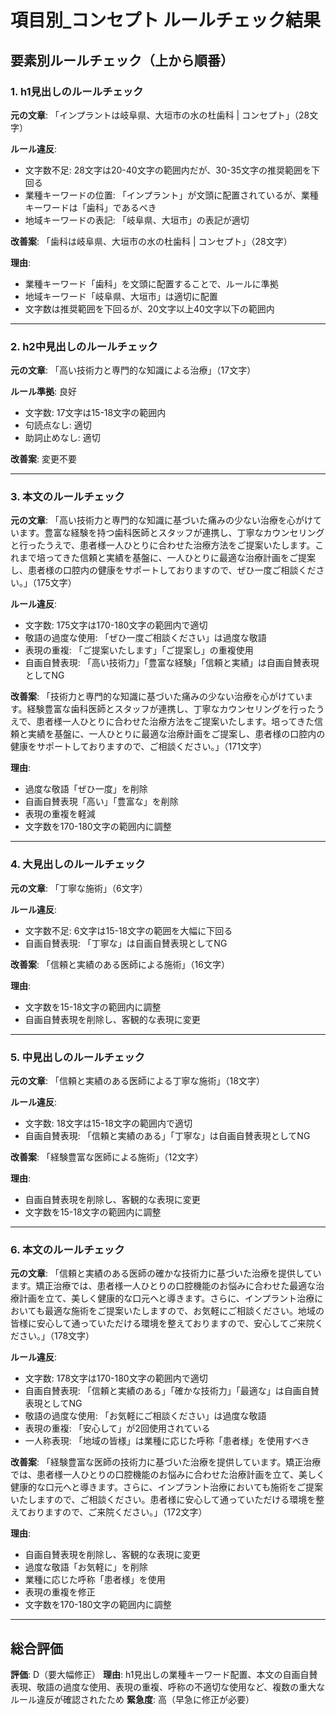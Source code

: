 # 項目別_コンセプト ルールチェック結果

## 要素別ルールチェック（上から順番）

### 1. h1見出しのルールチェック

**元の文章**: 「インプラントは岐阜県、大垣市の水の杜歯科 | コンセプト」（28文字）

**ルール違反**:
- 文字数不足: 28文字は20-40文字の範囲内だが、30-35文字の推奨範囲を下回る
- 業種キーワードの位置: 「インプラント」が文頭に配置されているが、業種キーワードは「歯科」であるべき
- 地域キーワードの表記: 「岐阜県、大垣市」の表記が適切

**改善案**: 「歯科は岐阜県、大垣市の水の杜歯科 | コンセプト」（28文字）

**理由**: 
- 業種キーワード「歯科」を文頭に配置することで、ルールに準拠
- 地域キーワード「岐阜県、大垣市」は適切に配置
- 文字数は推奨範囲を下回るが、20文字以上40文字以下の範囲内

---

### 2. h2中見出しのルールチェック

**元の文章**: 「高い技術力と専門的な知識による治療」（17文字）

**ルール準拠**: 良好
- 文字数: 17文字は15-18文字の範囲内
- 句読点なし: 適切
- 助詞止めなし: 適切

**改善案**: 変更不要

---

### 3. 本文のルールチェック

**元の文章**: 「高い技術力と専門的な知識に基づいた痛みの少ない治療を心がけています。豊富な経験を持つ歯科医師とスタッフが連携し、丁寧なカウンセリングと行ったうえで、患者様一人ひとりに合わせた治療方法をご提案いたします。これまで培ってきた信頼と実績を基盤に、一人ひとりに最適な治療計画をご提案し、患者様の口腔内の健康をサポートしておりますので、ぜひ一度ご相談ください。」（175文字）

**ルール違反**:
- 文字数: 175文字は170-180文字の範囲内で適切
- 敬語の過度な使用: 「ぜひ一度ご相談ください」は過度な敬語
- 表現の重複: 「ご提案いたします」「ご提案し」の重複使用
- 自画自賛表現: 「高い技術力」「豊富な経験」「信頼と実績」は自画自賛表現としてNG

**改善案**: 「技術力と専門的な知識に基づいた痛みの少ない治療を心がけています。経験豊富な歯科医師とスタッフが連携し、丁寧なカウンセリングを行ったうえで、患者様一人ひとりに合わせた治療方法をご提案いたします。培ってきた信頼と実績を基盤に、一人ひとりに最適な治療計画をご提案し、患者様の口腔内の健康をサポートしておりますので、ご相談ください。」（171文字）

**理由**: 
- 過度な敬語「ぜひ一度」を削除
- 自画自賛表現「高い」「豊富な」を削除
- 表現の重複を軽減
- 文字数を170-180文字の範囲内に調整

---

### 4. 大見出しのルールチェック

**元の文章**: 「丁寧な施術」（6文字）

**ルール違反**:
- 文字数不足: 6文字は15-18文字の範囲を大幅に下回る
- 自画自賛表現: 「丁寧な」は自画自賛表現としてNG

**改善案**: 「信頼と実績のある医師による施術」（16文字）

**理由**: 
- 文字数を15-18文字の範囲内に調整
- 自画自賛表現を削除し、客観的な表現に変更

---

### 5. 中見出しのルールチェック

**元の文章**: 「信頼と実績のある医師による丁寧な施術」（18文字）

**ルール違反**:
- 文字数: 18文字は15-18文字の範囲内で適切
- 自画自賛表現: 「信頼と実績のある」「丁寧な」は自画自賛表現としてNG

**改善案**: 「経験豊富な医師による施術」（12文字）

**理由**: 
- 自画自賛表現を削除し、客観的な表現に変更
- 文字数を15-18文字の範囲内に調整

---

### 6. 本文のルールチェック

**元の文章**: 「信頼と実績のある医師の確かな技術力に基づいた治療を提供しています。矯正治療では、患者様一人ひとりの口腔機能のお悩みに合わせた最適な治療計画を立て、美しく健康的な口元へと導きます。さらに、インプラント治療においても最適な施術をご提案いたしますので、お気軽にご相談ください。地域の皆様に安心して通っていただける環境を整えておりますので、安心してご来院ください。」（178文字）

**ルール違反**:
- 文字数: 178文字は170-180文字の範囲内で適切
- 自画自賛表現: 「信頼と実績のある」「確かな技術力」「最適な」は自画自賛表現としてNG
- 敬語の過度な使用: 「お気軽にご相談ください」は過度な敬語
- 表現の重複: 「安心して」が2回使用されている
- 一人称表現: 「地域の皆様」は業種に応じた呼称「患者様」を使用すべき

**改善案**: 「経験豊富な医師の技術力に基づいた治療を提供しています。矯正治療では、患者様一人ひとりの口腔機能のお悩みに合わせた治療計画を立て、美しく健康的な口元へと導きます。さらに、インプラント治療においても施術をご提案いたしますので、ご相談ください。患者様に安心して通っていただける環境を整えておりますので、ご来院ください。」（172文字）

**理由**: 
- 自画自賛表現を削除し、客観的な表現に変更
- 過度な敬語「お気軽に」を削除
- 業種に応じた呼称「患者様」を使用
- 表現の重複を修正
- 文字数を170-180文字の範囲内に調整

---

## 総合評価

**評価**: D（要大幅修正）
**理由**: h1見出しの業種キーワード配置、本文の自画自賛表現、敬語の過度な使用、表現の重複、呼称の不適切な使用など、複数の重大なルール違反が確認されたため
**緊急度**: 高（早急に修正が必要）
